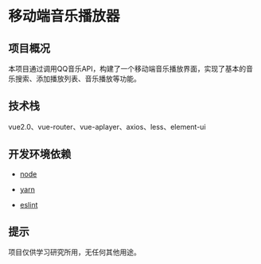 # 移动端音乐播放器

## 项目概况
本项目通过调用QQ音乐API，构建了一个移动端音乐播放界面，实现了基本的音乐搜索、添加播放列表、音乐播放等功能。

## 技术栈
vue2.0、vue-router、vue-aplayer、axios、less、element-ui

## 开发环境依赖

- [node](https://nodejs.org/en/)

- [yarn](https://yarnpkg.com/zh-Hans/)

- [eslint](http://eslint.org/)

## 提示
项目仅供学习研究所用，无任何其他用途。
